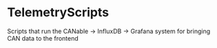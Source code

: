 # TelemetryScripts
Scripts that run the CANable -> InfluxDB -> Grafana system for bringing CAN data to the frontend
